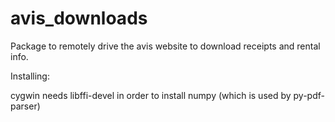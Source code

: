 
avis_downloads
==============

Package to remotely drive the avis website to download receipts and rental info.

Installing:

cygwin needs libffi-devel in order to install numpy (which is used by py-pdf-parser)

